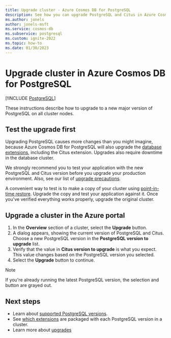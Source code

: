 ```yaml
---
title: Upgrade cluster - Azure Cosmos DB for PostgreSQL
description: See how you can upgrade PostgreSQL and Citus in Azure Cosmos DB for PostgreSQL.
ms.author: jonels
author: jonels-msft
ms.service: cosmos-db
ms.subservice: postgresql
ms.custom: ignite-2022
ms.topic: how-to
ms.date: 01/30/2023
---
```


# Upgrade cluster in Azure Cosmos DB for PostgreSQL

[!INCLUDE [PostgreSQL](../includes/appliesto-postgresql.md)]

These instructions describe how to upgrade to a new major version of PostgreSQL
on all cluster nodes.

## Test the upgrade first

Upgrading PostgreSQL causes more changes than you might imagine, because
Azure Cosmos DB for PostgreSQL will also upgrade the [database
extensions](reference-extensions.md), including the Citus extension. Upgrades
also require downtime in the database cluster.

We strongly recommend you to test your application with the new PostgreSQL and
Citus version before you upgrade your production environment.  Also, see
our list of [upgrade precautions](concepts-upgrade.md).

A convenient way to test is to make a copy of your cluster using
[point-in-time restore](concepts-backup.md#restore). Upgrade the
copy and test your application against it. Once you've verified everything
works properly, upgrade the original cluster.

## Upgrade a cluster in the Azure portal

1. In the **Overview** section of a cluster, select the
   **Upgrade** button.
1. A dialog appears, showing the current version of PostgreSQL and Citus.
   Choose a new PostgreSQL version in the **PostgreSQL version to upgrade** list.
1. Verify that the value in **Citus version to upgrade** is what you expect.
   This value changes based on the PostgreSQL version you selected.
1. Select the **Upgrade** button to continue.

> [!NOTE]
> If you're already running the latest PostgreSQL version, the selection and button are grayed out.

## Next steps

* Learn about [supported PostgreSQL versions](reference-versions.md).
* See [which extensions](reference-extensions.md) are packaged with
  each PostgreSQL version in a cluster.
* Learn more about [upgrades](concepts-upgrade.md)
